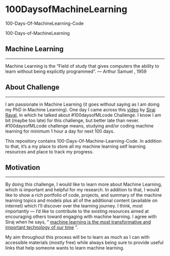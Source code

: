 # 100DaysofMachineLearning
100-Days-Of-MachineLearning-Code

100-Days-of-MachineLearning

## Machine Learning 
---
Machine Learning is the “Field of study that gives computers the ability to learn without being explicitly programmed”. — Arthur Samuel , 1959

## About Challenge
---
I am passionate in Machine Learning (it goes without saying as I am doing my PhD in Machine Learning). One day I came across this [video](https://www.youtube.com/watch?v=cuQMBj1cWPo&t=7s) by [Siraj Raval](https://github.com/llSourcell), in which he talked about #100daysofMLcode Challenge.  I know I am bit (maybe too late) for this challenge, but better late than never.  #100daysofMLcode challenge means, studying and/or coding machine learning for minimum 1 hour a day for next 100 days.

This repository contains 100-Days-Of-Machine-Learning-Code.
In addition to that, it’s a my place to store all my machine learning self learning resources and place to track my progress.

## Motivation
---
By doing this challenge, I would like to learn more about Machine Learning, which is important and helpful for my research. In addition to that, I would like to show a rich portfolio of code, projects, and summary of the machine learning topics and models plus all of the additional content (available on internet) which I’ll discover over the learning journey.
I think, most importantly — I’d like to contribute to the existing resources aimed at encouraging others toward engaging with machine learning. I agree with Siraj when he says, “ [machine learning is the most transformative and important technology of our time](https://youtu.be/cuQMBj1cWPo?t=7) ”. 

My aim throughout this process will be to learn as much as I can with  accessible materials (mostly free)  while always being sure to provide useful links that help someone wants to learn machine learning.
